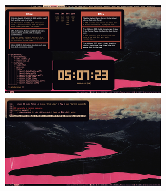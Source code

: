 <p align="center">
  <img src="https://github.com/mehefin/westmeath/blob/master/papers/first_screenshot.png">
</p>
<p align="center">
  <img src="https://github.com/mehefin/westmeath/blob/master/papers/second_screenshot.png">
</p>
